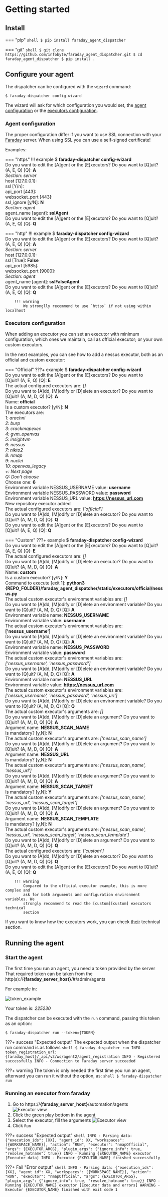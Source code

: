 # Getting started

## Install

=== "pip"
    ```shell
    $ pip install faraday_agent_dispatcher
    ```

=== "git"
    ```shell
    $ git clone https://github.com/infobyte/faraday_agent_dispatcher.git
    $ cd faraday_agent_dispatcher
    $ pip install .
    ```

## Configure your agent

The dispatcher can be configured with the `wizard` command: <!--Add link to proper page-->

```shell
$ faraday-dispatcher config-wizard
```

The wizard will ask for which configuration you would set, the
 [agent configuration](#agent-configuration) or the
 [executors configuration](#executors-configuration).

### Agent configuration

The proper configuration differ if you want to use SSL connection with your
 [Faraday][faraday] server. When using SSL you can use a self-signed certificate!

Examples:

=== "https"
    !!! example
        $ **faraday-dispatcher config-wizard**  
        Do you want to edit the [A]gent or the [E]xecutors? Do you want to [Q]uit?  
         (A, E, Q) [Q]: **A**  
        _Section: server_  
        host [127.0.0.1]:  
        ssl [Y/n]:  
        api_port [443]:  
        websocket_port [443]:  
        ssl_ignore [y/N]: **N**  
        _Section: agent_  
        agent_name [agent]: **sslAgent**  
        Do you want to edit the [A]gent or the [E]xecutors? Do you want to [Q]uit?  
         (A, E, Q) [Q]: **Q**  

=== "http"
    !!! example
        $ **faraday-dispatcher config-wizard**  
        Do you want to edit the [A]gent or the [E]xecutors? Do you want to [Q]uit?  
         (A, E, Q) [Q]: **A**  
        _Section: server_  
        host [127.0.0.1]:  
        ssl [True]: **False**  
        api_port [5985]:  
        websocket_port [9000]:  
        _Section: agent_  
        agent_name [agent]: **sslFalseAgent**  
        Do you want to edit the [A]gent or the [E]xecutors? Do you want to [Q]uit?  
        (A, E, Q) [Q]: **Q**  

        !!! warning
            We stronglly recommend to use `https` if not using within localhost

### Executors configuration

When adding an executor you can set an executor with minimum configuration,
 which ones we maintain, call as official executor; or your own custom
 executors.

In the next examples, you can see how to add a nessus executor, both as an
official and custom executor:

=== "Official"
    ???+ example
        $ **faraday-dispatcher config-wizard**  
        Do you want to edit the [A]gent or the [E]xecutors? Do you want to  
        [Q]uit? (A, E, Q) [Q]: **E**  
        The actual configured executors are: _[]_  
        Do you want to [A]dd, [M]odify or [D]elete an executor? Do you want to  
        [Q]uit? (A, M, D, Q) [Q]: **A**  
        Name: **official**  
        Is a custom executor? [y/N]: **N**  
        The executors are:  
        _1: arachni_  
        _2: burp_  
        _3: crackmapexec_  
        _4: gvm_openvas_  
        _5: insightvm_  
        _6: nessus_  
        _7: nikto2_  
        _8: nmap_  
        _9: nuclei_  
        _10: openvas_legacy_  
        _+: Next page_  
        _Q: Don't choose_  
        Choose one: **6**  
        Environment variable NESSUS_USERNAME value: **username**  
        Environment variable NESSUS_PASSWORD value: **password**  
        Environment variable NESSUS_URL value: **https://nessus_url.com**  
        New repository executor added  
        The actual configured executors are: _['official']_  
        Do you want to [A]dd, [M]odify or [D]elete an executor? Do you want to  
        [Q]uit? (A, M, D, Q) [Q]: **Q**  
        Do you want to edit the [A]gent or the [E]xecutors? Do you want to  
        [Q]uit? (A, E, Q) [Q]: **Q**  

=== "Custom"
    ???+ example
        $ **faraday-dispatcher config-wizard**  
        Do you want to edit the [A]gent or the [E]xecutors? Do you want to
        [Q]uit? (A, E, Q) [Q]: **E**  
        The actual configured executors are: _[]_  
        Do you want to [A]dd, [M]odify or [D]elete an executor? Do you want to
        [Q]uit? (A, M, D, Q) [Q]: **A**  
        Name: **custom**  
        Is a custom executor? [y/N]: **Y**  
        Command to execute [exit 1]: **python3
        {REPO_FOLDER}/faraday_agent_dispatcher/static/executors/official/nessus.py**  
        The actual custom executor's environment variables are: _[]_  
        Do you want to [A]dd, [M]odify or [D]elete an environment variable? Do you
         want to [Q]uit? (A, M, D, Q) [Q]: **A**  
        Environment variable name: **NESSUS_USERNAME**  
        Environment variable value: **username**  
        The actual custom executor's environment variables are: __['nessus_username']__  
        Do you want to [A]dd, [M]odify or [D]elete an environment variable? Do you
         want to [Q]uit? (A, M, D, Q) [Q]: **A**  
        Environment variable name: **NESSUS_PASSWORD**  
        Environment variable value: **password**  
        The actual custom executor's environment variables are: _['nessus_username',
         'nessus_password']_  
        Do you want to [A]dd, [M]odify or [D]elete an environment variable? Do you
         want to [Q]uit? (A, M, D, Q) [Q]: **A**  
        Environment variable name: **NESSUS_URL**  
        Environment variable value: **https://nessus_url.com**  
        The actual custom executor's environment variables are: _['nessus_username',
         'nessus_password', 'nessus_url']_  
        Do you want to [A]dd, [M]odify or [D]elete an environment variable? Do you
         want to [Q]uit? (A, M, D, Q) [Q]: **Q**  
        The actual custom executor's arguments are: _[]_  
        Do you want to [A]dd, [M]odify or [D]elete an argument? Do you want to
         [Q]uit? (A, M, D, Q) [Q]: **A**  
        Argument name: **NESSUS_SCAN_NAME**  
        Is mandatory? [y,N]: **N**  
        The actual custom executor's arguments are: _['nessus_scan_name']_  
        Do you want to [A]dd, [M]odify or [D]elete an argument? Do you want to
         [Q]uit? (A, M, D, Q) [Q]: **A**  
        Argument name: **NESSUS_URL**  
        Is mandatory? [y,N]: **N**  
        The actual custom executor's arguments are: _['nessus_scan_name',
         'nessus_url']_  
        Do you want to [A]dd, [M]odify or [D]elete an argument? Do you want to
         [Q]uit? (A, M, D, Q) [Q]: **A**  
        Argument name: **NESSUS_SCAN_TARGET**  
        Is mandatory? [y,N]: **Y**  
        The actual custom executor's arguments are: _['nessus_scan_name',
        'nessus_url', 'nessus_scan_target']_  
        Do you want to [A]dd, [M]odify or [D]elete an argument? Do you want to
         [Q]uit? (A, M, D, Q) [Q]: **A**  
        Argument name: **NESSUS_SCAN_TEMPLATE**  
        Is mandatory? [y,N]: **N**  
        The actual custom executor's arguments are: _['nessus_scan_name',
        'nessus_url', 'nessus_scan_target', 'nessus_scan_template']_  
        Do you want to [A]dd, [M]odify or [D]elete an argument? Do you want to
         [Q]uit? (A, M, D, Q) [Q]: **Q**  
        The actual configured executors are: _['custom']_  
        Do you want to [A]dd, [M]odify or [D]elete an executor? Do you want to
         [Q]uit? (A, M, D, Q) [Q]: **Q**  
        Do you want to edit the [A]gent or the [E]xecutors? Do you want to [Q]uit?
         (A, E, Q) [Q]: **Q**  

        !!! warning
            Compared to the official executor example, this is more complex and
            ask for both arguments and configuration environment variables. We
            strongly recommend to read the [custom][custom] executors technical
            section

If you want to know how the executors work, you can check [their][executors]
technical section.

## Running the agent

### Start the agent

The first time you run an agent, you need a token provided by the server
That required token can be taken from the http(s)://__{faraday_server_host}__/#/admin/agents

For example in:

![token_example](images/token.png)

Your token is: _225230_

The dispatcher can be executed with the `run` command, passing this token as an option: <!--Add link to proper
page-->

```shell
$ faraday-dispatcher run --token={TOKEN}
```

???+ success "Expected output"
    The expected output when the dispatcher run command is as follows
    ```shell
    $ faraday-dispatcher run
    INFO - token_registration_url: {faraday_host}/_api/v3/ws/agent2/agent_registration
    INFO - Registered successfully
    INFO - Connection to Faraday server succeeded
    ```

???+ warning
    The token is only needed the first time you run an agent, afterward you can run it without the option, as:
    ```shell
    $ faraday-dispatcher run
    ```

### Running an executor from faraday

1. Go to https://__{faraday_server_host}__/automation/agents
   ![Executor view](images/agent_example.png)
2. Click the green play bottom in the agent
3. Select the executor, fill the arguments
   ![Executor view](images/executor_example.png)
4. Click `Run`

???+ success "Expected output"
    ```shell
    INFO - Parsing data: {"execution_ids": [XX], "agent_id": XX, "workspaces": [{WORKSPACE_NAME}], "action": "RUN",
"executor": "nmapOfficial", "args": {EXECUTOR_ARGS},
"plugin_args": {"ignore_info": true, "resolve_hotname": true}}
    INFO - Running {EXECUTOR_NAME} executor
    [Executor data]
    INFO - Executor {EXECUTOR_NAME} finished successfully
    ```

???+ Fail "Error output"
    ```shell
    INFO - Parsing data: {"execution_ids": [XX], "agent_id": XX, "workspaces": [{WORKSPACE_NAME}], "action": "RUN",
"executor": "nmapOfficial", "args": {EXECUTOR_ARGS},
"plugin_args": {"ignore_info": true, "resolve_hotname": true}}
    INFO - Running {EXECUTOR_NAME} executor
    [Executor data and errors]
    WARNING - Executor {EXECUTOR_NAME} finished with exit code 1
    ```

[faraday]: https://github.com/infobyte/faraday
[executors]: technical/agents.md#executors
[custom]: technical/agents.md#custom-executors

